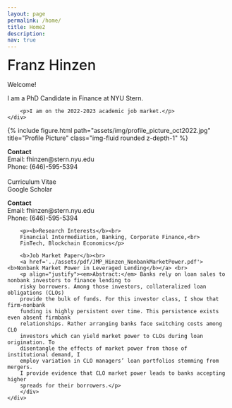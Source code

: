```yaml
---
layout: page
permalink: /home/
title: Home2
description: 
nav: true
---
```


<div class="row justify-content-sm-center align-items-start">
    <div class="col-sm-4 mt-3 mt-md-0 order-1" style="font-size:2.0rem; padding-top:0; margin-top:0; margin-bottom:0.5em; border:0; font-weight:500">
        Franz Hinzen
    </div>
    <div class="col-sm-8 mt-3 mt-md-0 order-2">
        <p style="margin-top:0.5em">Welcome!</p>
        <p>I am a PhD Candidate in Finance at NYU Stern.</p>

        <p>I am on the 2022-2023 academic job market.</p>
    </div>
</div>
<div class="row justify-content-sm-center flex-row order-2">
    <div class="col-sm-4 mt-3 mt-md-0">
        <div class="d-flex order-5">
        {% include figure.html path="assets/img/profile_picture_oct2022.jpg" title="Profile Picture" class="img-fluid rounded z-depth-1" %}
        </div> 
        <div class="col order-3">
            <p>
            <b>Contact</b><br>
            Email: fhinzen@stern.nyu.edu<br>
            Phone: (646)-595-5394<br>
            <br>
            Curriculum Vitae<br>
            Google Scholar</p>
        </div>
    </div>
    <div class="col-sm-8 mt-3 mt-md-0">
        <div class="col order-4">
        <p><b>Contact</b><br>
        Email: fhinzen@stern.nyu.edu<br>
        Phone: (646)-595-5394</p>

        <p><b>Research Interests</b><br>
        Financial Intermediation, Banking, Corporate Finance,<br>
        FinTech, Blockchain Economics</p>

        <b>Job Market Paper</b><br>
        <a href='../assets/pdf/JMP_Hinzen_NonbankMarketPower.pdf'><b>Nonbank Market Power in Leveraged Lending</b></a> <br>
        <p align="justify"><em>Abstract:</em> Banks rely on loan sales to nonbank investors to finance lending to
        risky borrowers. Among those investors, collateralized loan obligations (CLOs)
        provide the bulk of funds. For this investor class, I show that firm-nonbank
        funding is highly persistent over time. This persistence exists even absent firmbank
        relationships. Rather arranging banks face switching costs among CLO
        investors which can yield market power to CLOs during loan origination. To
        disentangle the effects of market power from those of institutional demand, I
        employ variation in CLO managers’ loan portfolios stemming from mergers.
        I provide evidence that CLO market power leads to banks accepting higher
        spreads for their borrowers.</p>
        </div>
    </div>
</div>

